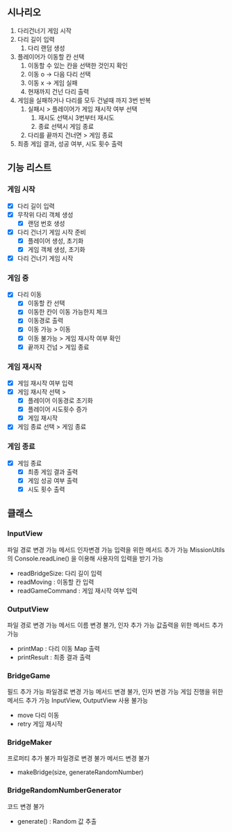 ## 시나리오

1. 다리건너기 게임 시작
2. 다리 길이 입력
   1. 다리 랜덤 생성
3. 플레이어가 이동할 칸 선택
   1. 이동할 수 있는 칸을 선택한 것인지 확인
   2. 이동 o -> 다음 다리 선택
   3. 이동 x -> 게임 실패
   4. 현재까지 건넌 다리 출력
4. 게임을 실패하거나 다리를 모두 건널때 까지 3번 반복
   1. 실패시 > 플레이어가 게임 재시작 여부 선택
      1. 재시도 선택시 3번부터 재시도
      2. 종료 선택시 게임 종료
   2. 다리를 끝까지 건너면 > 게임 종료
5. 최종 게임 결과, 성공 여부, 시도 횟수 출력

## 기능 리스트

### 게임 시작

- [x] 다리 길이 입력
- [x] 무작위 다리 객체 생성
  - [x] 랜덤 번호 생성
- [x] 다리 건너기 게임 시작 준비
  - [x] 플레이어 생성, 초기화
  - [x] 게임 객체 생성, 초기화
- [x] 다리 건너기 게임 시작

### 게임 중

- [x] 다리 이동
  - [x] 이동할 칸 선택
  - [x] 이동한 칸이 이동 가능한지 체크
  - [x] 이동경로 출력
  - [x] 이동 가능 > 이동
  - [x] 이동 불가능 > 게임 재시작 여부 확인
  - [x] 끝까지 건넘 > 게임 종료

### 게임 재시작

- [x] 게임 재시작 여부 입력
- [x] 게임 재시작 선택 >
  - [x] 플레이어 이동경로 초기화
  - [x] 플레이어 시도횟수 증가
  - [x] 게임 재시작
- [x] 게임 종료 선택 > 게임 종료

### 게임 종료

- [x] 게임 종료
  - [x] 최종 게임 결과 출력
  - [x] 게임 성공 여부 출력
  - [x] 시도 횟수 출력

## 클래스

### InputView

파일 경로 변경 가능
메서드 인자변경 가능
입력을 위한 메서드 추가 가능
MissionUtils의 Console.readLine() 을 이용해 사용자의 입력을 받기 가능

- readBridgeSize: 다리 길이 입력
- readMoving : 이동할 칸 입력
- readGameCommand : 게임 재시작 여부 입력

### OutputView

파일 경로 변경 가능
메서드 이름 변경 불가, 인자 추가 가능
값출력을 위한 메서드 추가 가능

- printMap : 다리 이동 Map 출력
- printResult : 최종 결과 출력

### BridgeGame

필드 추가 가능
파일경로 변경 가능
메서드 변경 불가, 인자 변경 가능
게임 진행을 위한 메서드 추가 가능
InputView, OutputView 사용 불가능

- move 다리 이동
- retry 게임 재시작

### BridgeMaker

프로퍼티 추가 불가
파일경로 변경 불가
메서드 변경 불가

- makeBridge(size, generateRandomNumber)

### BridgeRandomNumberGenerator

코드 변경 불가

- generate() : Random 값 추출
